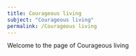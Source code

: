 ```yaml
---
title: Courageous living
subject: "Courageous living"
permalink: /Courageous living
---
```


Welcome to the page of Courageous living
